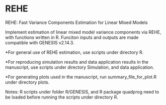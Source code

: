 # REHE
REHE: Fast Variance Components Estimation for Linear Mixed Models

Implement estimation of linear mixed model variance components via REHE, with functions written in R. Funciton inputs and outputs are made compatible with GENESIS v2.14.3.

*For general use of REHE estimation, use scripts under directory R.

*For reproducing simulation results and data application results in the manuscript, use scripts under directory Simulation, and data application.

*For generating plots used in the manuscript, run summary_file_for_plot.R under directory plots.

Notes: R scripts under folder R/GENESIS, and R package quadprog need to be loaded before running the scripts under directory R. 
